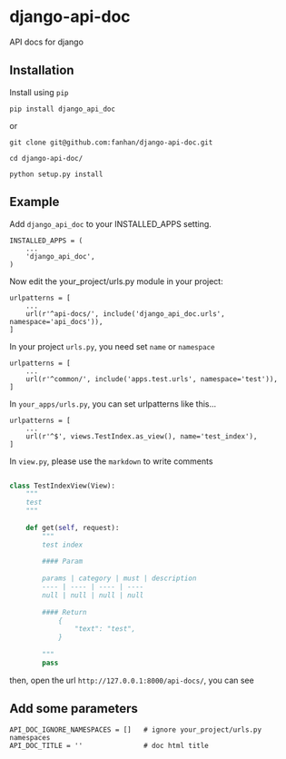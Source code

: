# django-api-doc

API docs for django

## Installation

Install using `pip`

```
pip install django_api_doc
```

or

```
git clone git@github.com:fanhan/django-api-doc.git

cd django-api-doc/

python setup.py install

```

## Example

Add `django_api_doc` to your INSTALLED_APPS setting.

```
INSTALLED_APPS = (
    ...
    'django_api_doc',
)
```

Now edit the your_project/urls.py module in your project:

```
urlpatterns = [
    ...
    url(r'^api-docs/', include('django_api_doc.urls', namespace='api_docs')),
]
```

In your project `urls.py`, you need set `name` or `namespace`

```
urlpatterns = [
    ...
    url(r'^common/', include('apps.test.urls', namespace='test')),
]
```

In `your_apps/urls.py`, you can set urlpatterns like this...

```
urlpatterns = [
    ...
    url(r'^$', views.TestIndex.as_view(), name='test_index'),
]
```


In `view.py`, please use the `markdown` to write comments

```python

class TestIndexView(View):
    """
    test
    """
    
    def get(self, request):
        """
        test index
        
        #### Param
        
        params | category | must | description
        ---- | ---- | ---- | ----
        null | null | null | null
        
        #### Return
            {
                "text": "test",
            }
        
        """
        pass
```

then, open the url `http://127.0.0.1:8000/api-docs/`, you can see 


## Add some parameters

```
API_DOC_IGNORE_NAMESPACES = []   # ignore your_project/urls.py namespaces
API_DOC_TITLE = ''               # doc html title
```
